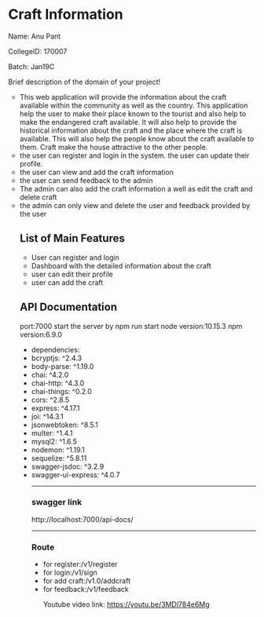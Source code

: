 # Craft Information
Name: Anu Pant

CollegeID: 170007

Batch: Jan19C

Brief description of the domain of your project!
<ul style="list-style-type:circle;">
<li>This web application will provide the information about the craft available within the community as well as the country. This application help the user to make their place known to the tourist and also help to make the endangered craft available. It will also help to provide the historical information about the craft and the place where the craft is available. This will also help the people know about the craft available to them. Craft make the house attractive to the other people. </li>
 <li>the user can register and login in the system. the user can update their profile.</li>
 <li> the user can view and add the craft information</li>
 <li> the user can send feedback to the admin </li>

 <li>The admin can also add the craft information a well as edit the craft and delete craft</li>
 <li> the admin can only view and delete the user and feedback provided by the user</li>


## List of Main Features

 <ul style="list-style-type:circle;">
  <li>User can register and login</li>
<li>Dashboard with the detailed information about the craft</li>
<li> user can edit their profile</li>
<li>user can add the craft</li>
  
</ul> 

## API Documentation
 
port:7000 </li>
start the server by npm run start </li>
node version:10.15.3 </li>
npm version:6.9.0 </li>

<ul style="list-style-type:disc;">
<li>dependencies:</li>
 <li>bcryptjs: ^2.4.3</li>
  <li>  body-parse: ^1.19.0</li>
  <li>  chai: ^4.2.0</li>
  <li>  chai-http: ^4.3.0 </li>
  <li>  chai-things: ^0.2.0 </li>
  <li>  cors: ^2.8.5 </li>
   <li> express: ^4.17.1 </li>
   <li> joi: ^14.3.1 </li>
    <li>jsonwebtoken: ^8.5.1 </li>
   <li> multer: ^1.4.1 </li>
    <li>mysql2: ^1.6.5 </li>
   <li> nodemon: ^1.19.1 </li>
   <li> sequelize: ^5.8.11   </li>
   <li> swagger-jsdoc: ^3.2.9  </li>
   <li> swagger-ui-express: ^4.0.7  </li>
<hr>
<h3>swagger link</h3>
http://localhost:7000/api-docs/

<hr>


<h3>Route</h3>
<ul style="list-style-type:disc;">

<li>for register:/v1/register</li>
<li>for login:/v1/sign</li>
<li>for add craft:/v1.0/addcraft</li>
<li>for feedback:/v1/feedback</li>

Youtube video link:
https://youtu.be/3MDl784e6Mg